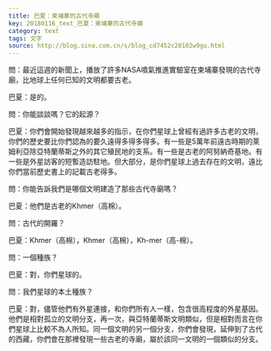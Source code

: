 ```yaml
---
title: 巴夏：柬埔寨的古代寺廟
key: 20180116_text_巴夏：柬埔寨的古代寺廟
category: text
tags: 文字
source: http://blog.sina.com.cn/s/blog_cd7452c20102w9gu.html
---
```


問：最近這週的新聞上，播放了許多NASA噴氣推進實驗室在柬埔寨發現的古代寺廟，比地球上任何已知的文明都要古老。

巴夏：是的。

問：你能談談嗎？它的起源？

巴夏：你們會開始發現越來越多的指示，在你們星球上曾經有過許多古老的文明，你們的歷史要比你們認為的要久遠得多得多得多。有一些是5萬年前遠古時期的萊姆利亞除亞特蘭蒂斯之外的其它殖民地的支系。有一些是古老的阿努納奇基地。有一些是外星訪客的短暫造訪駐地。但大部分，是你們星球上過去存在的文明，遠比你們當前歷史書上的記載古老得多。

問：你能告訴我們是哪個文明建造了那些古代寺廟嗎？

巴夏：他們是古老的Khmer（高棉）。

問：古代的開羅？

巴夏：Khmer（高棉），Khmer（高棉），Kh-mer（高-棉）。

問：一個種族？

巴夏：對，你們星球的。

問：我們星球的本土種族？

巴夏：對，儘管他們有外星連接，和你們所有人一樣，包含很高程度的外星基因。他們是相對孤立的文明分支，再一次，與亞特蘭蒂斯文明類似，但是相對而言在你們星球上比較不為人所知。同一個文明的另一個分支，你們會發現，延伸到了古代的西藏，你們會在那裡發現一些古老的寺廟，屬於該同一文明的一個類似的分支。
